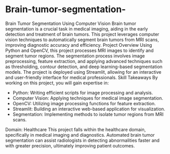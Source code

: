# Brain-tumor-segmentation-    

Brain Tumor Segmentation Using Computer Vision
Brain tumor segmentation is a crucial task in medical imaging, aiding in the early detection and treatment of brain tumors. This project leverages computer vision techniques to automatically segment brain tumors from MRI scans, improving diagnostic accuracy and efficiency.
Project Overview
Using Python and OpenCV, this project processes MRI images to identify and segment tumor regions. The segmentation process involves image preprocessing, feature extraction, and applying advanced techniques such as thresholding, contour detection, and deep learning-based segmentation models. The project is deployed using Streamlit, allowing for an interactive and user-friendly interface for medical professionals.
Skill Takeaways
By working on this project, you will gain expertise in:
- Python: Writing efficient scripts for image processing and analysis.
- Computer Vision: Applying techniques for medical image segmentation.
- OpenCV: Utilizing image processing functions for feature extraction.
- Streamlit: Building an interactive web-based application for visualization.
- Segmentation: Implementing methods to isolate tumor regions from MRI scans.

Domain: Healthcare
This project falls within the healthcare domain, specifically in medical imaging and diagnostics. Automated brain tumor segmentation can assist radiologists in detecting abnormalities faster and with greater precision, ultimately improving patient outcomes.
